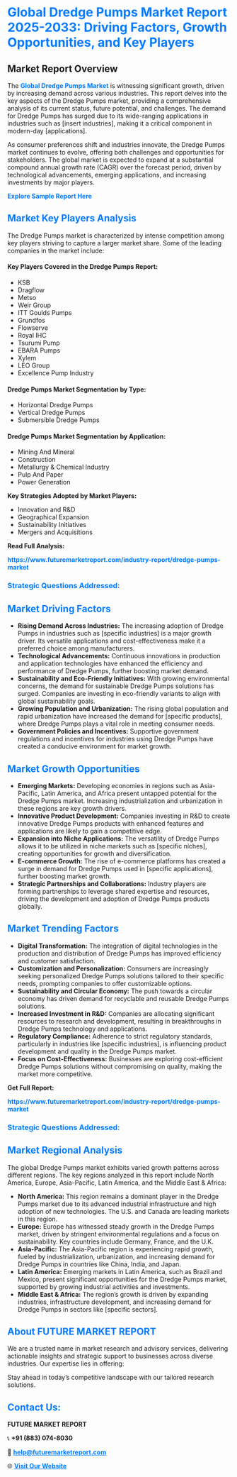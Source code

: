 <h1 style="color: #007BFF;">Global Dredge Pumps Market Report 2025-2033: Driving Factors, Growth Opportunities, and Key Players</h1>

<section id="overview">
<h2>Market Report Overview</h2>
<p>The <a href="https://www.futuremarketreport.com/industry-report/dredge-pumps-market" style="color: #007BFF; text-decoration: none;"><strong>Global Dredge Pumps Market</strong></a> is witnessing significant growth, driven by increasing demand across various industries. This report delves into the key aspects of the Dredge Pumps market, providing a comprehensive analysis of its current status, future potential, and challenges. The demand for Dredge Pumps has surged due to its wide-ranging applications in industries such as [insert industries], making it a critical component in modern-day [applications].</p>
<p>As consumer preferences shift and industries innovate, the Dredge Pumps market continues to evolve, offering both challenges and opportunities for stakeholders. The global market is expected to expand at a substantial compound annual growth rate (CAGR) over the forecast period, driven by technological advancements, emerging applications, and increasing investments by major players.</p>
</section>

<section id="overview">
<p><a href="https://www.futuremarketreport.com/request-sample/reportId=91774" style="color: #007BFF; text-decoration: none;"><strong>Explore Sample Report Here</strong></a></p>
</section>

<section id="key-players">
<h2 style="color: #007BFF;">Market Key Players Analysis</h2>
<p>The Dredge Pumps market is characterized by intense competition among key players striving to capture a larger market share. Some of the leading companies in the market include:</p>
<h4>Key Players Covered in the Dredge Pumps Report:</h4>
<ul><li>KSB</li><li>Dragflow</li><li>Metso</li><li>Weir Group</li><li>ITT Goulds Pumps</li><li>Grundfos</li><li>Flowserve</li><li>Royal IHC</li><li>Tsurumi Pump</li><li>EBARA Pumps</li><li>Xylem</li><li>LEO Group</li><li>Excellence Pump Industry</li></ul>
<h4>Dredge Pumps Market Segmentation by Type:</h4>
<ul><li>Horizontal Dredge Pumps</li><li>Vertical Dredge Pumps</li><li>Submersible Dredge Pumps</li></ul>

<h4>Dredge Pumps Market Segmentation by Application:</h4>
<ul><li>Mining And Mineral</li><li>Construction</li><li>Metallurgy &amp; Chemical Industry</li><li>Pulp And Paper</li><li>Power Generation</li></ul>
<p><strong>Key Strategies Adopted by Market Players:</strong></p>
<ul>
<li>Innovation and R&D</li>
<li>Geographical Expansion</li>
<li>Sustainability Initiatives</li>
<li>Mergers and Acquisitions</li>
</ul>
</section>

<section>
<p><strong>Read Full Analysis: </strong></p><a href="https://www.futuremarketreport.com/industry-report/dredge-pumps-market" style="color: #007BFF; text-decoration: none;"><strong>https://www.futuremarketreport.com/industry-report/dredge-pumps-market</strong></a>
<h3 style="color: #007BFF;">Strategic Questions Addressed:</h3>
</section>

<section id="driving-factors">
<h2 style="color: #007BFF;">Market Driving Factors</h2>
<ul>
<li><strong>Rising Demand Across Industries:</strong> The increasing adoption of Dredge Pumps in industries such as [specific industries] is a major growth driver. Its versatile applications and cost-effectiveness make it a preferred choice among manufacturers.</li>
<li><strong>Technological Advancements:</strong> Continuous innovations in production and application technologies have enhanced the efficiency and performance of Dredge Pumps, further boosting market demand.</li>
<li><strong>Sustainability and Eco-Friendly Initiatives:</strong> With growing environmental concerns, the demand for sustainable Dredge Pumps solutions has surged. Companies are investing in eco-friendly variants to align with global sustainability goals.</li>
<li><strong>Growing Population and Urbanization:</strong> The rising global population and rapid urbanization have increased the demand for [specific products], where Dredge Pumps plays a vital role in meeting consumer needs.</li>
<li><strong>Government Policies and Incentives:</strong> Supportive government regulations and incentives for industries using Dredge Pumps have created a conducive environment for market growth.</li>
</ul>
</section>

<section id="growth-opportunities">
<h2 style="color: #007BFF;">Market Growth Opportunities</h2>
<ul>
<li><strong>Emerging Markets:</strong> Developing economies in regions such as Asia-Pacific, Latin America, and Africa present untapped potential for the Dredge Pumps market. Increasing industrialization and urbanization in these regions are key growth drivers.</li>
<li><strong>Innovative Product Development:</strong> Companies investing in R&D to create innovative Dredge Pumps products with enhanced features and applications are likely to gain a competitive edge.</li>
<li><strong>Expansion into Niche Applications:</strong> The versatility of Dredge Pumps allows it to be utilized in niche markets such as [specific niches], creating opportunities for growth and diversification.</li>
<li><strong>E-commerce Growth:</strong> The rise of e-commerce platforms has created a surge in demand for Dredge Pumps used in [specific applications], further boosting market growth.</li>
<li><strong>Strategic Partnerships and Collaborations:</strong> Industry players are forming partnerships to leverage shared expertise and resources, driving the development and adoption of Dredge Pumps products globally.</li>
</ul>
</section>

<section id="trending-factors">
<h2 style="color: #007BFF;">Market Trending Factors</h2>
<ul>
<li><strong>Digital Transformation:</strong> The integration of digital technologies in the production and distribution of Dredge Pumps has improved efficiency and customer satisfaction.</li>
<li><strong>Customization and Personalization:</strong> Consumers are increasingly seeking personalized Dredge Pumps solutions tailored to their specific needs, prompting companies to offer customizable options.</li>
<li><strong>Sustainability and Circular Economy:</strong> The push towards a circular economy has driven demand for recyclable and reusable Dredge Pumps solutions.</li>
<li><strong>Increased Investment in R&D:</strong> Companies are allocating significant resources to research and development, resulting in breakthroughs in Dredge Pumps technology and applications.</li>
<li><strong>Regulatory Compliance:</strong> Adherence to strict regulatory standards, particularly in industries like [specific industries], is influencing product development and quality in the Dredge Pumps market.</li>
<li><strong>Focus on Cost-Effectiveness:</strong> Businesses are exploring cost-efficient Dredge Pumps solutions without compromising on quality, making the market more competitive.</li>
</ul>
</section>

<section>
<p><strong>Get Full Report: </strong></p><a href="https://www.futuremarketreport.com/industry-report/dredge-pumps-market" style="color: #007BFF; text-decoration: none;"><strong>https://www.futuremarketreport.com/industry-report/dredge-pumps-market</strong></a>
<h3 style="color: #007BFF;">Strategic Questions Addressed:</h3>
</section>


<section id="regional-analysis">
<h2 style="color: #007BFF;">Market Regional Analysis</h2>
<p>The global Dredge Pumps market exhibits varied growth patterns across different regions. The key regions analyzed in this report include North America, Europe, Asia-Pacific, Latin America, and the Middle East & Africa:</p>
<ul>
<li><strong>North America:</strong> This region remains a dominant player in the Dredge Pumps market due to its advanced industrial infrastructure and high adoption of new technologies. The U.S. and Canada are leading markets in this region.</li>
<li><strong>Europe:</strong> Europe has witnessed steady growth in the Dredge Pumps market, driven by stringent environmental regulations and a focus on sustainability. Key countries include Germany, France, and the U.K.</li>
<li><strong>Asia-Pacific:</strong> The Asia-Pacific region is experiencing rapid growth, fueled by industrialization, urbanization, and increasing demand for Dredge Pumps in countries like China, India, and Japan.</li>
<li><strong>Latin America:</strong> Emerging markets in Latin America, such as Brazil and Mexico, present significant opportunities for the Dredge Pumps market, supported by growing industrial activities and investments.</li>
<li><strong>Middle East & Africa:</strong> The region’s growth is driven by expanding industries, infrastructure development, and increasing demand for Dredge Pumps in sectors like [specific sectors].</li>
</ul>
</section>

<footer>
<h2 style="color: #007BFF;">About FUTURE MARKET REPORT</h2>
<p>We are a trusted name in market research and advisory services, delivering actionable insights and strategic support to businesses across diverse industries. Our expertise lies in offering:</p>

<p>Stay ahead in today’s competitive landscape with our tailored research solutions.</p>

<h2 style="color: #007BFF;">Contact Us:</h2>
<p><strong>FUTURE MARKET REPORT</strong></p>
<p>📞 <strong>+91 (883) 074-8030</strong></p>
<p>📧 <strong><a href="mailto:help@futuremarketreport.com" style="color: #007BFF;">help@futuremarketreport.com</a></strong></p>
<p>🌐 <strong><a href="https://www.futuremarketreport.com/" style="color: #007BFF;">Visit Our Website</a></strong></p>
</footer>